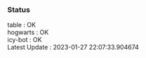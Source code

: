 ### Status


table : OK  
hogwarts : OK  
icy-bot : OK  
Latest Update : 2023-01-27 22:07:33.904674
